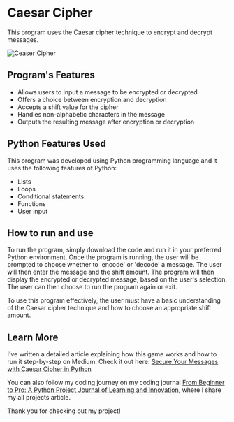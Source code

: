 # Caesar Cipher

This program uses the Caesar cipher technique to encrypt and decrypt messages.

![Ceaser Cipher](https://user-images.githubusercontent.com/29802859/228839015-dc7af8d9-e636-44b9-a7e6-81943633fabc.gif)

## Program's Features

- Allows users to input a message to be encrypted or decrypted
- Offers a choice between encryption and decryption
- Accepts a shift value for the cipher
- Handles non-alphabetic characters in the message
- Outputs the resulting message after encryption or decryption

## Python Features Used

This program was developed using Python programming language and it uses the following features of Python:

- Lists
- Loops
- Conditional statements
- Functions
- User input

## How to run and use

To run the program, simply download the code and run it in your preferred Python environment. Once the program is running, the user will be prompted to choose whether to 'encode' or 'decode' a message. The user will then enter the message and the shift amount. The program will then display the encrypted or decrypted message, based on the user's selection. The user can then choose to run the program again or exit.

To use this program effectively, the user must have a basic understanding of the Caesar cipher technique and how to choose an appropriate shift amount.

## Learn More

I've written a detailed article explaining how this game works and how to run it step-by-step on Medium. Check it out here: [Secure Your Messages with Caesar Cipher in Python](https://ajbrohi.medium.com/secure-your-messages-with-caesar-cipher-in-python-31f2a3db1eb8)

You can also follow my coding journey on my coding journal [From Beginner to Pro: A Python Project Journal of Learning and Innovation](https://medium.com/@ajbrohi/from-beginner-to-pro-a-python-project-journal-of-learning-and-innovation-60ede797a9c3), where I share my all projects article.

Thank you for checking out my project!
